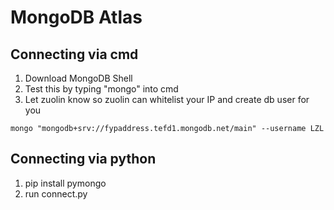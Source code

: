 # MongoDB Atlas 

## Connecting via cmd

1. Download MongoDB Shell
2. Test this by typing "mongo" into cmd
3. Let zuolin know so zuolin can whitelist your IP and create db user for you

```
mongo "mongodb+srv://fypaddress.tefd1.mongodb.net/main" --username LZL
```

## Connecting via python

1. pip install pymongo
2. run connect.py